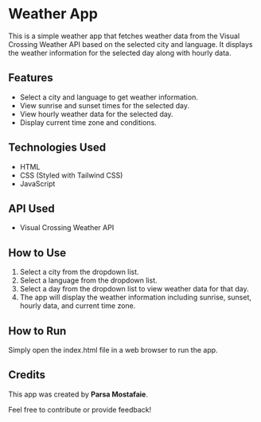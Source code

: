 # Weather App

This is a simple weather app that fetches weather data from the Visual Crossing Weather API based on the selected city and language. It displays the weather information for the selected day along with hourly data.

## Features
- Select a city and language to get weather information.
- View sunrise and sunset times for the selected day.
- View hourly weather data for the selected day.
- Display current time zone and conditions.

## Technologies Used
- HTML
- CSS (Styled with Tailwind CSS)
- JavaScript

## API Used
- Visual Crossing Weather API

## How to Use
1. Select a city from the dropdown list.
2. Select a language from the dropdown list.
3. Select a day from the dropdown list to view weather data for that day.
4. The app will display the weather information including sunrise, sunset, hourly data, and current time zone.

## How to Run
Simply open the index.html file in a web browser to run the app.

## Credits
This app was created by <b>Parsa Mostafaie</b>.

Feel free to contribute or provide feedback!